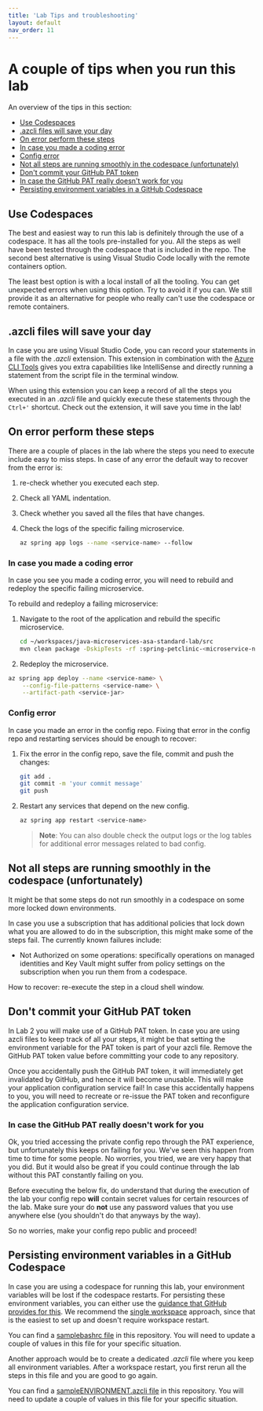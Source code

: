 ```yaml
---
title: 'Lab Tips and troubleshooting'
layout: default
nav_order: 11
---
```


# A couple of tips when you run this lab

An overview of the tips in this section:

- [Use Codespaces](#use-codespaces)
- [.azcli files will save your day](#azcli-files-will-save-your-day)
- [On error perform these steps](#on-error-perform-these-steps)
- [In case you made a coding error](#in-case-you-made-a-coding-error)
- [Config error](#config-error)
- [Not all steps are running smoothly in the codespace (unfortunately)](#not-all-steps-are-running-smoothly-in-the-codespace-unfortunately)
- [Don't commit your GitHub PAT token](#dont-commit-your-github-pat-token)
- [In case the GitHub PAT really doesn't work for you](#in-case-the-github-pat-really-doesnt-work-for-you)
- [Persisting environment variables in a GitHub Codespace](#persisting-environment-variables-in-a-github-codespace)

## Use Codespaces

The best and easiest way to run this lab is definitely through the use of a codespace. It has all the tools pre-installed for you. All the steps as well have been tested through the codespace that is included in the repo. The second best alternative is using Visual Studio Code locally with the remote containers option.

The least best option is with a local install of all the tooling. You can get unexpected errors when using this option. Try to avoid it if you can. We still provide it as an alternative for people who really can't use the codespace or remote containers.

## .azcli files will save your day

In case you are using Visual Studio Code, you can record your statements in a file with the _.azcli_ extension. This extension in combination with the [Azure CLI Tools](https://marketplace.visualstudio.com/items?itemName=ms-vscode.azurecli) gives you extra capabilities like IntelliSense and directly running a statement from the script file in the terminal window. 

When using this extension you can keep a record of all the steps you executed in an _.azcli_ file and quickly execute these statements through the `Ctrl+'` shortcut. Check out the extension, it will save you time in the lab!

## On error perform these steps

There are a couple of places in the lab where the steps you need to execute include easy to miss steps. In case of any error the default way to recover from the error is:

1. re-check whether you executed each step.

1. Check all YAML indentation.

1. Check whether you saved all the files that have changes.

1. Check the logs of the specific failing microservice.

   ```bash
   az spring app logs --name <service-name> --follow
   ```

### In case you made a coding error

In case you see you made a coding error, you will need to rebuild and redeploy the specific failing microservice.

To rebuild and redeploy a failing microservice:

1. Navigate to the root of the application and rebuild the specific microservice.

   ```bash
   cd ~/workspaces/java-microservices-asa-standard-lab/src
   mvn clean package -DskipTests -rf :spring-petclinic-<microservice-name>
   ```

1.  Redeploy the microservice.

   ```bash
   az spring app deploy --name <service-name> \
       --config-file-patterns <service-name> \
       --artifact-path <service-jar> 
   ```

### Config error

In case you made an error in the config repo. Fixing that error in the config repo and restarting services should be enough to recover:

1. Fix the error in the config repo, save the file, commit and push the changes:

   ```bash
   git add .
   git commit -m 'your commit message'
   git push
   ```

1. Restart any services that depend on the new config.

   ```bash
   az spring app restart <service-name>
   ```

   > **Note**: You can also double check the output logs or the log tables for additional error messages related to bad config.

## Not all steps are running smoothly in the codespace (unfortunately)

It might be that some steps do not run smoothly in a codespace on some more locked down environments.

In case you use a subscription that has additional policies that lock down what you are allowed to do in the subscription, this might make some of the steps fail. The currently known failures include:

- Not Authorized on some operations: specifically operations on managed identities and Key Vault might suffer from policy settings on the subscription when you run them from a codespace.

How to recover: re-execute the step in a cloud shell window.

## Don't commit your GitHub PAT token

In Lab 2 you will make use of a GitHub PAT token. In case you are using azcli files to keep track of all your steps, it might be that setting the environment variable for the PAT token is part of your azcli file. Remove the GitHub PAT token value before committing your code to any repository. 

Once you accidentally push the GitHub PAT token, it will immediately get invalidated by GitHub, and hence it will become unusable. This will make your application configuration service fail! In case this accidentally happens to you, you will need to recreate or re-issue the PAT token and reconfigure the application configuration service.

### In case the GitHub PAT really doesn't work for you

Ok, you tried accessing the private config repo through the PAT experience, but unfortunately this keeps on failing for you. We've seen this happen from time to time for some people. No worries, you tried, we are very happy that you did. But it would also be great if you could continue through the lab without this PAT constantly failing on you.

Before executing the below fix, do understand that during the execution of the lab your config repo **will** contain secret values for certain resources of the lab. Make sure your do **not** use any password values that you use anywhere else (you shouldn't do that anyways by the way).

So no worries, make your config repo public and proceed! 

## Persisting environment variables in a GitHub Codespace

In case you are using a codespace for running this lab, your environment variables will be lost if the codespace restarts. For persisting these environment variables, you can either use the [guidance that GitHub provides for this](https://docs.github.com/en/enterprise-cloud@latest/codespaces/developing-in-codespaces/persisting-environment-variables-and-temporary-files). We recommend the [single workspace](https://docs.github.com/en/enterprise-cloud@latest/codespaces/developing-in-codespaces/persisting-environment-variables-and-temporary-files#for-a-single-codespace) approach, since that is the easiest to set up and doesn't require workspace restart.

You can find a [samplebashrc file](https://github.com/Azure-Samples/java-microservices-asa-standard-lab/blob/main/solution/samplebashrc) in this repository. You will need to update a couple of values in this file for your specific situation.

Another approach would be to create a dedicated _.azcli_ file where you keep all environment variables. After a workspace restart, you first rerun all the steps in this file and you are good to go again.

You can find a [sampleENVIRONMENT.azcli file](https://github.com/Azure-Samples/java-microservices-asa-standard-lab/blob/main/solution/sampleENVIRONMENT.azcli) in this repository. You will need to update a couple of values in this file for your specific situation.

